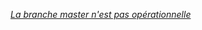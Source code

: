 *[La branche master n'est pas opérationnelle](https://github.com/soyuka/ezseed2/blob/rc1-b/README.md)*
